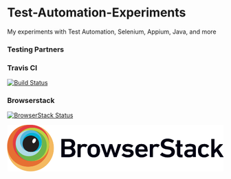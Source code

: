 # Test-Automation-Experiments 
My experiments with Test Automation, Selenium, Appium, Java, and more

### Testing Partners

### Travis CI
[![Build Status](https://travis-ci.org/deadnight7/Test-Automation-Experiments.svg?branch=master)](https://travis-ci.org/deadnight7/Test-Automation-Experiments)

### Browserstack
[![BrowserStack Status](https://www.browserstack.com/automate/badge.svg?badge_key=eXZPV3ZBVEtxZ3AwMXJMaldXNjB5RjZyRlBOM2w0ZWpyZlV5L3hITTVFRT0tLXBSSTRxVnV3V3huOGpOOU9pTXpPV1E9PQ==--a18af54dacdf6edf5d83d6866693dd03f31e8f18)](https://www.browserstack.com/automate/public-build/eXZPV3ZBVEtxZ3AwMXJMaldXNjB5RjZyRlBOM2w0ZWpyZlV5L3hITTVFRT0tLXBSSTRxVnV3V3huOGpOOU9pTXpPV1E9PQ==--a18af54dacdf6edf5d83d6866693dd03f31e8f18)

![Testing partners Browserstack](./Browserstack-logo.svg)

